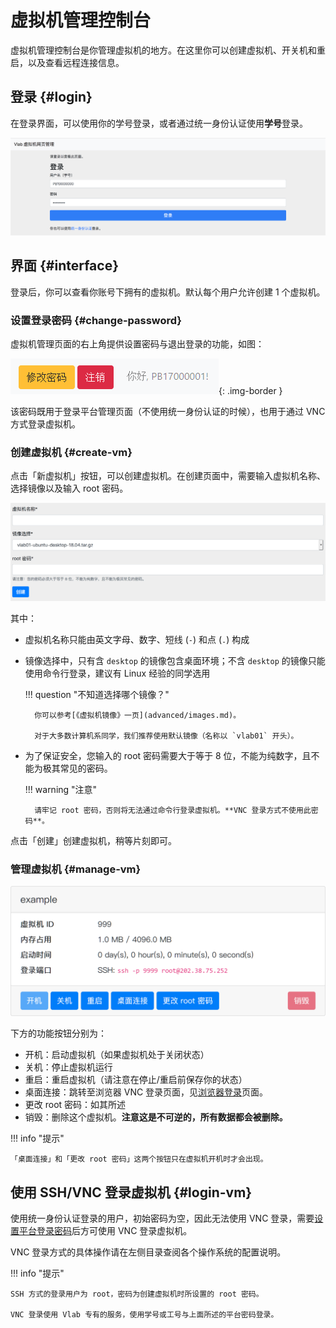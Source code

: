 # 虚拟机管理控制台

虚拟机管理控制台是你管理虚拟机的地方。在这里你可以创建虚拟机、开关机和重启，以及查看远程连接信息。

## 登录 {#login}

在登录界面，可以使用你的学号登录，或者通过统一身份认证使用**学号**登录。

![login](images/1.png)

## 界面 {#interface}

登录后，你可以查看你账号下拥有的虚拟机。默认每个用户允许创建 1 个虚拟机。

### 设置登录密码 {#change-password}

虚拟机管理页面的右上角提供设置密码与退出登录的功能，如图：

![Toolbar](images/web-settings.png){: .img-border }

该密码既用于登录平台管理页面（不使用统一身份认证的时候），也用于通过 VNC 方式登录虚拟机。

### 创建虚拟机 {#create-vm}

点击「新虚拟机」按钮，可以创建虚拟机。在创建页面中，需要输入虚拟机名称、选择镜像以及输入 root 密码。

![create](images/vm-create.png)

其中：

- 虚拟机名称只能由英文字母、数字、短线 (`-`) 和点 (`.`) 构成
- 镜像选择中，只有含 `desktop` 的镜像包含桌面环境；不含 `desktop` 的镜像只能使用命令行登录，建议有 Linux 经验的同学选用

    !!! question "不知道选择哪个镜像？"

        你可以参考[《虚拟机镜像》一页](advanced/images.md)。

        对于大多数计算机系同学，我们推荐使用默认镜像（名称以 `vlab01` 开头）。

- 为了保证安全，您输入的 root 密码需要大于等于 8 位，不能为纯数字，且不能为极其常见的密码。

    !!! warning "注意"

        请牢记 root 密码，否则将无法通过命令行登录虚拟机。**VNC 登录方式不使用此密码**。

点击「创建」创建虚拟机，稍等片刻即可。

### 管理虚拟机 {#manage-vm}

![vms](images/2.png)

下方的功能按钮分别为：

- 开机：启动虚拟机（如果虚拟机处于关闭状态）
- 关机：停止虚拟机运行
- 重启：重启虚拟机（请注意在停止/重启前保存你的状态）
- 桌面连接：跳转至浏览器 VNC 登录页面，见[浏览器登录](login/browser.md)页面。
- 更改 root 密码：如其所述
- 销毁：删除这个虚拟机。**注意这是不可逆的，所有数据都会被删除。**

!!! info "提示"

    「桌面连接」和「更改 root 密码」这两个按钮只在虚拟机开机时才会出现。

## 使用 SSH/VNC 登录虚拟机 {#login-vm}

使用统一身份认证登录的用户，初始密码为空，因此无法使用 VNC 登录，需要[设置平台登录密码](#change-password)后方可使用 VNC 登录虚拟机。

VNC 登录方式的具体操作请在左侧目录查阅各个操作系统的配置说明。

!!! info "提示"

    SSH 方式的登录用户为 root，密码为创建虚拟机时所设置的 root 密码。

    VNC 登录使用 Vlab 专有的服务，使用学号或工号与上面所述的平台密码登录。
